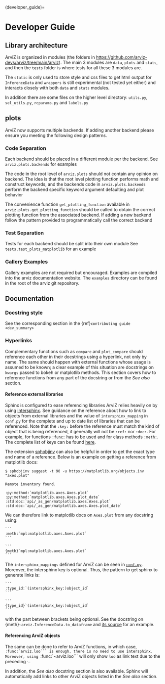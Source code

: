 (developer_guide)=

# Developer Guide
## Library architecture
ArviZ is organized in modules (the folders in https://github.com/arviz-devs/arviz/tree/main/arviz).
The main 3 modules are `data`, `plots` and `stats`,
and then the `tests` folder is where tests for all these 3 modules are.

The `static` is only used to store style and css files to get html output for `InferenceData` and
`wrappers` is still experimental (not tested yet either) and interacts closely with
both `data` and `stats` modules.

In addition there are some files on the higher level directory: `utils.py`, `sel_utils.py`,
`rcparams.py` and `labels.py`

## plots
ArviZ now supports multiple backends. If adding another backend please ensure you meeting the
following design patterns.

### Code Separation
Each backend should be placed in a different module per the backend.
See `arviz.plots.backends` for examples

The code in the root level of `arviz.plots` should not contain
any opinion on backend. The idea is that the root level plotting
function performs math and construct keywords, and the backends
code in `arviz.plots.backends` perform the backend specific
keyword argument defaulting and plot behavior

The convenience function `get_plotting_function` available in
`arviz.plots.get_plotting_function` should be called to obtain
the correct plotting function from the associated backend. If
adding a new backend follow the pattern provided to programmatically
call the correct backend

### Test Separation
Tests for each backend should be split into their own module
See `tests.test_plots_matplotlib` for an example

### Gallery Examples
Gallery examples are not required but encouraged. Examples are
compiled into the arviz documentation website. The `examples` directory
can be found in the root of the arviz git repository.


## Documentation

### Docstring style
See the corresponding section in the {ref}`contributing guide <dev_summary>`

### Hyperlinks
Complementary functions such as `compare` and `plot_compare` should reference
each other in their docstrings using a hyperlink, not only by name. The same
should happen with external functions whose usage is assumed to be known; a
clear example of this situation are docstrings on `kwargs` passed to bokeh or
matplotlib methods. This section covers how to reference functions from any
part of the docstring or from the _See also_ section.

#### Reference external libraries

Sphinx is configured to ease referencing libraries ArviZ relies heavily on by
using [intersphinx](https://docs.readthedocs.io/en/stable/guides/intersphinx.html).
See guidance on the reference about how to link to objects from external
libraries and the value of `intersphinx_mapping` in `conf.py` for the complete and up to
date list of libraries that can be referenced. Note that the `:key:` before
the reference must match the kind of object that is being referenced, it
generally will not be `:ref:` nor `:doc:`. For
example, for functions `:func:` has to be used and for class methods
`:meth:`. The complete list of keys can be found [here](https://github.com/sphinx-doc/sphinx/blob/685e3fdb49c42b464e09ec955e1033e2a8729fff/sphinx/domains/python.py#L845-L881).

The extension [sphobjinv](https://sphobjinv.readthedocs.io/en/latest/) can
also be helpful in order to get the exact type and name of a reference. Below
is an example on getting a reference from matplotlib docs:

```
$ sphobjinv suggest -t 90 -u https://matplotlib.org/objects.inv "axes.plot"

Remote inventory found.

:py:method:`matplotlib.axes.Axes.plot`
:py:method:`matplotlib.axes.Axes.plot_date`
:std:doc:`api/_as_gen/matplotlib.axes.Axes.plot`
:std:doc:`api/_as_gen/matplotlib.axes.Axes.plot_date`
```

We can therefore link to matplotlib docs on `Axes.plot` from any docstring
using:

````{tabbed} rST
```
:meth:`mpl:matplotlib.axes.Axes.plot`
```
````
````{tabbed} MyST (Markdown)
```
{meth}`mpl:matplotlib.axes.Axes.plot`
```
````


The `intersphinx_mappings`
defined for ArviZ can be seen in [`conf.py`](https://github.com/arviz-devs/arviz/blob/main/doc/conf.py).
Moreover, the intersphinx key is optional. Thus, the pattern to get sphinx to generate links is:

````{tabbed} rST
```
:type_id:`(intersphinx_key:)object_id`
```
````
````{tabbed} MyST (Markdown)
```
{type_id}`(intersphinx_key:)object_id`
```
````

with the part between brackets being optional. See the docstring on
{meth}`~arviz.InferenceData.to_dataframe` and
[its source](https://arviz-devs.github.io/arviz/_modules/arviz/data/inference_data.html#InferenceData.to_dataframe) for an example.

#### Referencing ArviZ objects

The same can be done to refer to ArviZ functions, in which case,
``:func:`arviz.loo``` is enough, there is no need to use intersphinx.
Moreover, using ``:func:`~arviz.loo``` will only show ``loo`` as link text
due to the preceding ``~``.

In addition, the _See also_ docstring section is also available. Sphinx will
automatically add links to other ArviZ objects listed in the _See also_
section.
